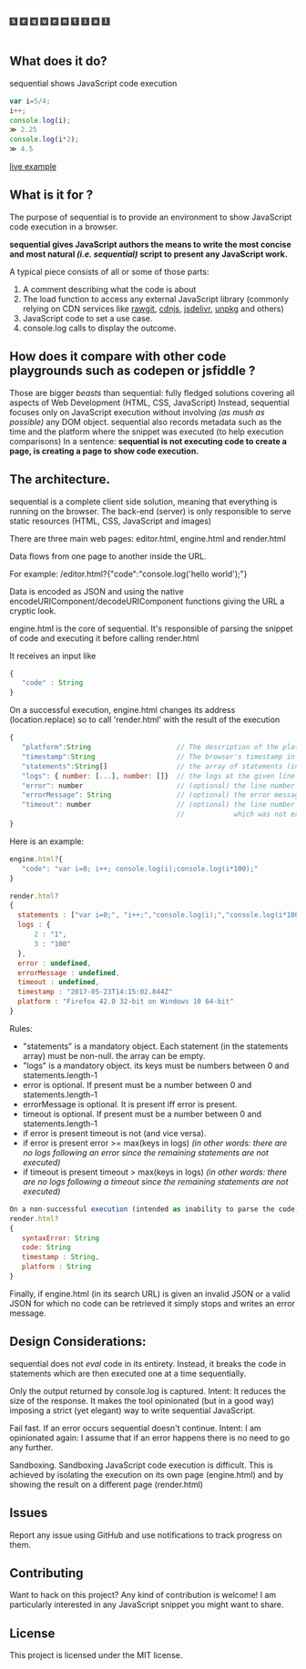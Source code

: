 ![sequential](sequential.png)

## What does it do?

sequential shows JavaScript code execution

```javascript
var i=5/4;
i++;
console.log(i);
≫ 2.25
console.log(i*2);
≫ 4.5
```

[live example](https://lorenzoongithub.github.io/sequential/render.html?%7B%22statements%22%3A%5B%22var%20i%3D5%2F4%3B%22%2C%22i%2B%2B%3B%22%2C%22console.log(i)%3B%22%2C%22console.log(i*2)%3B%22%5D%2C%22logs%22%3A%7B%222%22%3A%5B%222.25%22%5D%2C%223%22%3A%5B%224.5%22%5D%7D%2C%22timestamp%22%3A%222017-05-28T22%3A17%3A33.825Z%22%2C%22platform%22%3A%22Chrome%2058.0.3029.110%20on%20Windows%2010%2064-bit%22%7D)


## What is it for ?

The purpose of sequential is to provide an environment to show JavaScript code execution in a browser.

**sequential gives JavaScript authors the means to write the most concise and most natural _(i.e. sequential)_ script to present any JavaScript work.**
 
A typical piece consists of all or some of those parts:
1. A comment describing what the code is about
2. The load function to access any external JavaScript library (commonly relying on CDN services like [rawgit](https://rawgit.com/), [cdnjs](https://cdnjs.com), [jsdelivr](https://www.jsdelivr.com/), [unpkg](https://unpkg.com/) and others)  
3. JavaScript code to set a use case.
4. console.log calls to display the outcome. 



## How does it compare with other code playgrounds such as codepen or jsfiddle ?

Those are bigger _beasts_ than sequential: fully fledged solutions covering all aspects of Web Development (HTML, CSS, JavaScript)
Instead, sequential focuses only on JavaScript execution without involving _(as mush as possible)_ any DOM object.
sequential also records metadata such as the time and the platform where the snippet was executed (to help execution comparisons) 
In a sentence: **sequential is not executing code to create a page, is creating a page to show code execution.**


## The architecture.

sequential is a complete client side solution, meaning that everything is running on the browser.
The back-end (server) is only responsible to serve static resources (HTML, CSS, JavaScript and images)
 
There are three main web pages: editor.html, engine.html and render.html


Data flows from one page to another inside the URL. 

For example: 
/editor.html?{"code":"console.log('hello world');"}

Data is encoded as JSON and using the native encodeURIComponent/decodeURIComponent functions giving the URL a cryptic look. 


engine.html is the core of sequential.
It's responsible of parsing the snippet of code and executing it before calling render.html

It receives an input like
```javascript
{ 
   "code" : String 
}
```

On a successful execution, engine.html changes its address (location.replace) so to call 'render.html' with the result of the execution

```javascript
{
   "platform":String                     // The description of the platform where the code is executed       
   "timestamp":String                    // The browser's timestamp in ISO 8601 format                                   
   "statements":String[]                 // the array of statements (including the comments) that was executed.
   "logs": { number: [...], number: []}  // the logs at the given line.  
   "error": number                       // (optional) the line number of where the error occurs.
   "errorMessage": String                // (optional) the error message  
   "timeout": number                     // (optional) the line number for the first statement 
                                         //            which was not executed due to a time out.
} 
```



Here is an example: 
```javascript
engine.html?{ 
   "code": "var i=0; i++; console.log(i);console.log(i*100);" 
}
```

```javascript
render.html? 
{
  statements : ["var i=0;", "i++;","console.log(i);","console.log(i*100);"], 
  logs : {
      2 : "1",
      3 : "100" 
  },
  error : undefined,
  errorMessage : undefined,
  timeout : undefined, 
  timestamp : "2017-05-23T14:15:02.844Z"
  platform : "Firefox 42.0 32-bit on Windows 10 64-bit"
}
``` 

Rules: 
- "statements" is a mandatory object. Each statement (in the statements array) must be non-null. the array can be empty.
- "logs" is a mandatory object. its keys must be numbers between 0 and statements.length-1
- error is optional. If present must be a number between 0 and statements.length-1
- errorMessage is optional. It is present iff error is present. 
- timeout is optional. If present must be a number between 0 and statements.length-1
- if error is present timeout is not (and vice versa).
- if error is present    error >= max(keys in logs)   _(in other words: there are no logs following an error  since the remaining statements are not executed)_
- if timeout is present  timeout > max(keys in logs)  _(in other words: there are no logs following a timeout since the remaining statements are not executed)_
 
```javascript 
On a non-successful execution (intended as inability to parse the code) 'render.html' is called with 
render.html?
{
   syntaxError: String
   code: String 
   timestamp : String,
   platform : String
}
```   

Finally, if engine.html (in its search URL) is given an invalid JSON or a valid JSON for which no code can be retrieved
it simply stops and writes an error message.

 


## Design Considerations:

sequential does not _eval_ code in its entirety.
Instead, it breaks the code in statements which are then executed one at a time sequentially. 

Only the output returned by console.log is captured. 
Intent: It reduces the size of the response. It makes the tool opinionated (but in a good way) imposing a strict (yet elegant) way to write sequential JavaScript.
  
Fail fast. If an error occurs sequential doesn't continue. 
Intent: I am opinionated again: I assume that if an error happens there is no need to go any further.  
 
Sandboxing. Sandboxing JavaScript code execution is difficult. This is achieved by isolating the execution on its own page (engine.html) and by showing the result on a different page (render.html)
 
## Issues

Report any issue using GitHub and use notifications to track progress on them.

## Contributing

Want to hack on this project? Any kind of contribution is welcome! I am particularly interested in any JavaScript snippet you might want to share. 


## License

This project is licensed under the MIT license. 
 
